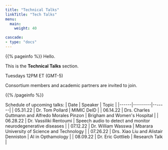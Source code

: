 ```yaml
---
title: "Technical Talks"
linkTitle: "Tech Talks"
menu:
  main:
    weight: 40

cascade:
- type: "docs"
---
```


{{% pageinfo %}}
Hello.

This is the **Technical Talks** section.

Tuesdays 12PM ET (GMT-5)

Consortium members and academic partners are invited to join.

{{% /pageinfo %}}



Schedule of upcoming talks:
| Date | Speaker | Topic |
|------|---------|-------|
| 05.31.22 | Dr. Tom Pollard | MIMIC DeID |
| 06.14.22 | Drs. Charles Guttmann and Alfredo Morales Pinzon | Brigham and Women's Hospital  |
| 06.28.22 | Dr. Vassiliki Rentoumi | Speech audio to detect and monitor neurodegenerative diseases |
| 07.12.22 | Dr. William Wasswa | Mbarara University of Science and Technology |
| 07.26.22 | Drs. Xiao Liu and Alistair Denniston | AI in Opthamology |
| 08.09.22 | Dr. Eric Gottlieb | Research Talk |
